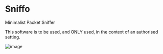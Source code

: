# Sniffo
Minimalist Packet Sniffer

This software is to be used, and ONLY used, in the context of an authorised setting.


![image](https://user-images.githubusercontent.com/50546763/170830046-4d68ebbf-252b-47ec-b281-31a1ffcd7981.png)
